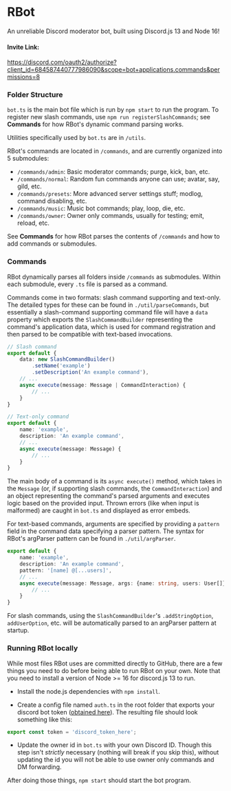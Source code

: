 # RBot
An unreliable Discord moderator bot, built using Discord.js 13 and Node 16!

#### Invite Link:
https://discord.com/oauth2/authorize?client_id=684587440777986090&scope=bot+applications.commands&permissions=8

### Folder Structure
`bot.ts` is the main bot file which is run by `npm start` to run the program. To register new slash commands, use 
`npm run registerSlashCommands`; see **Commands** for how RBot's dynamic command parsing works. 

Utilities specifically used by `bot.ts` are in `/utils`.

RBot's commands are located in `/commands`, and are currently organized into 5 submodules:
- `/commands/admin`: Basic moderator commands; purge, kick, ban, etc.
- `/commands/normal`: Random fun commands anyone can use; avatar, say, gild, etc.
- `/commands/presets`: More advanced server settings stuff; modlog, command disabling, etc.
- `/commands/music`: Music bot commands; play, loop, die, etc.
- `/commands/owner`: Owner only commands, usually for testing; emit, reload, etc.

See **Commands** for how RBot parses the contents of `/commands` and how to add commands or submodules.

### Commands
RBot dynamically parses all folders inside `/commands` as submodules. Within each submodule, every `.ts` file is parsed
as a command.

Commands come in two formats: slash command supporting and text-only. The detailed types for these can be found in 
`./util/parseCommands`, but essentially a slash-command supporting command file will have a `data` property which exports
the `SlashCommandBuilder` representing the command's application data, which is used for command registration and then 
parsed to be compatible with text-based invocations.
```ts
// Slash command
export default {
    data: new SlashCommandBuilder()
        .setName('example')
        .setDescription('An example command'),
    // ...
    async execute(message: Message | CommandInteraction) {
        // ...
    }
}
```
```ts
// Text-only command
export default {
    name: 'example',
    description: 'An example command',
    // ...
    async execute(message: Message) {
        // ...
    }
}
```
The main body of a command is its `async execute()` method, which takes in the `Message` (or, if supporting slash commands,
the `CommandInteraction`) and an object representing the command's parsed arguments and executes logic based on the
provided input. Thrown errors (like when input is malformed) are caught in `bot.ts` and displayed as error embeds.

For text-based commands, arguments are specified by providing a `pattern` field in the command data specifying a parser
pattern. The syntax for RBot's argParser pattern can be found in `./util/argParser`.
```ts
export default {
    name: 'example',
    description: 'An example command',
    pattern: '[name] @[...users]',
    // ...
    async execute(message: Message, args: {name: string, users: User[]}) {
        // ...
    }
}
```
For slash commands, using the `SlashCommandBuilder`'s `.addStringOption`, `addUserOption`, etc. will be automatically 
parsed to an argParser pattern at startup.

### Running RBot locally
While most files RBot uses are committed directly to GitHub, there are a few things you need to do before being able to 
run RBot on your own. Note that you need to install a version of Node >= 16 for discord.js 13 to run.

- Install the node.js dependencies with `npm install`.

- Create a config file named `auth.ts` in the root folder that exports your discord bot token ([obtained here](https://discord.com/developers/applications)). 
  The resulting file should look something like this:
 ```js
 export const token = 'discord_token_here';
 ```
- Update the owner id in `bot.ts` with your own Discord ID. Though this step isn't *strictly* necessary (nothing will break 
  if you skip this), without updating the id you will not be able to use owner only commands and DM forwarding.

After doing those things, `npm start` should start the bot program.
